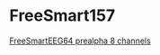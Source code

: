 # FreeSmart157

[FreeSmartEEG64 prealpha 8 channels](https://github.com/neuroidss/FreeSmart157/raw/main/IMG_20210217_131315.jpg)
